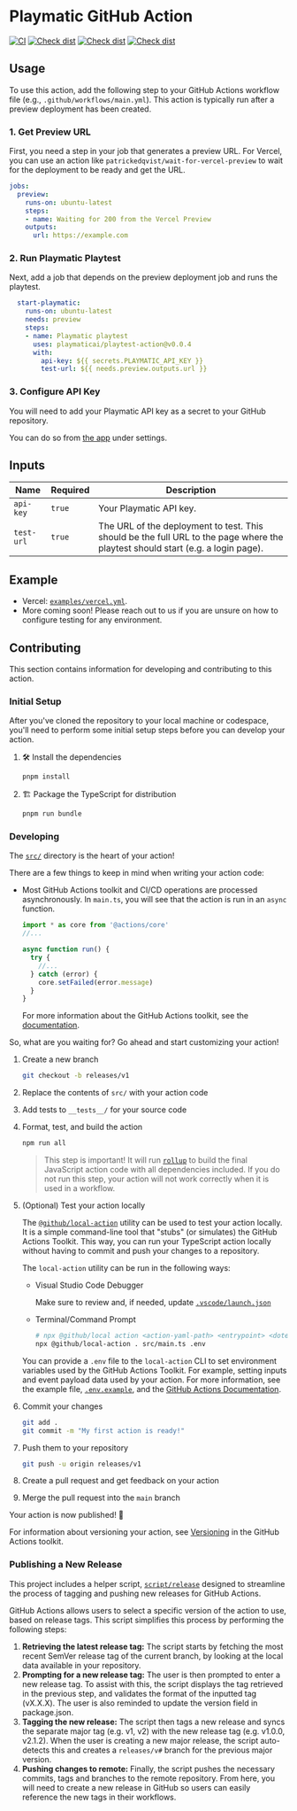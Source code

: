 # Playmatic GitHub Action

[![CI](https://github.com/playmaticai/playtest-action/actions/workflows/ci.yml/badge.svg)](https://github.com/playmaticai/playtest-action/actions/workflows/ci.yml)
[![Check dist](https://github.com/playmaticai/playtest-action/actions/workflows/check-dist.yml/badge.svg)](https://github.com/playmaticai/playtest-action/actions/workflows/check-dist.yml)
[![Check dist](https://github.com/playmaticai/playtest-action/actions/workflows/linter.yml/badge.svg)](https://github.com/playmaticai/playtest-action/actions/workflows/linter.yml)
[![Check dist](https://github.com/playmaticai/playtest-action/actions/workflows/codeql-analysis.yml/badge.svg)](https://github.com/playmaticai/playtest-action/actions/workflows/codeql-analysis.yml)

## Usage

To use this action, add the following step to your GitHub Actions workflow file (e.g., `.github/workflows/main.yml`). This action is typically run after a preview deployment has been created.

### 1. Get Preview URL

First, you need a step in your job that generates a preview URL. For Vercel, you can use an action like `patrickedqvist/wait-for-vercel-preview` to wait for the deployment to be ready and get the URL.

```yaml
jobs:
  preview:
    runs-on: ubuntu-latest
    steps:
    - name: Waiting for 200 from the Vercel Preview
    outputs:
      url: https://example.com
```

### 2. Run Playmatic Playtest

Next, add a job that depends on the preview deployment job and runs the playtest.

```yaml
  start-playmatic:
    runs-on: ubuntu-latest
    needs: preview
    steps:
    - name: Playmatic playtest
      uses: playmaticai/playtest-action@v0.0.4
      with:
        api-key: ${{ secrets.PLAYMATIC_API_KEY }}
        test-url: ${{ needs.preview.outputs.url }}
```

### 3. Configure API Key

You will need to add your Playmatic API key as a secret to your GitHub repository.

You can do so from [the app](https://app.playmatic.ai/) under settings.

## Inputs

| Name       | Required | Description                                                                                                                              |
| ---------- | -------- | ---------------------------------------------------------------------------------------------------------------------------------------- |
| `api-key`  | `true`   | Your Playmatic API key.                                                                                                                  |
| `test-url` | `true`   | The URL of the deployment to test. This should be the full URL to the page where the playtest should start (e.g. a login page).            |

## Example

* Vercel: [`examples/vercel.yml`](./examples/vercel.yml).
* More coming soon! Please reach out to us if you are unsure on how to configure testing for any environment.

## Contributing

This section contains information for developing and contributing to this action.

### Initial Setup

After you've cloned the repository to your local machine or codespace, you'll
need to perform some initial setup steps before you can develop your action.

1. :hammer_and_wrench: Install the dependencies

   ```bash
   pnpm install
   ```

1. :building_construction: Package the TypeScript for distribution

   ```bash
   pnpm run bundle
   ```

### Developing

The [`src/`](./src/) directory is the heart of your action!

There are a few things to keep in mind when writing your action code:

* Most GitHub Actions toolkit and CI/CD operations are processed asynchronously.
  In `main.ts`, you will see that the action is run in an `async` function.

  ```javascript
  import * as core from '@actions/core'
  //...

  async function run() {
    try {
      //...
    } catch (error) {
      core.setFailed(error.message)
    }
  }
  ```

  For more information about the GitHub Actions toolkit, see the
  [documentation](https://github.com/actions/toolkit/blob/master/README.md).

So, what are you waiting for? Go ahead and start customizing your action!

1. Create a new branch

   ```bash
   git checkout -b releases/v1
   ```

1. Replace the contents of `src/` with your action code
1. Add tests to `__tests__/` for your source code
1. Format, test, and build the action

   ```bash
   npm run all
   ```

   > This step is important! It will run [`rollup`](https://rollupjs.org/) to
   > build the final JavaScript action code with all dependencies included. If
   > you do not run this step, your action will not work correctly when it is
   > used in a workflow.

1. (Optional) Test your action locally

   The [`@github/local-action`](https://github.com/github/local-action) utility
   can be used to test your action locally. It is a simple command-line tool
   that "stubs" (or simulates) the GitHub Actions Toolkit. This way, you can run
   your TypeScript action locally without having to commit and push your changes
   to a repository.

   The `local-action` utility can be run in the following ways:

   * Visual Studio Code Debugger

     Make sure to review and, if needed, update
     [`.vscode/launch.json`](./.vscode/launch.json)

   * Terminal/Command Prompt

     ```bash
     # npx @github/local action <action-yaml-path> <entrypoint> <dotenv-file>
     npx @github/local-action . src/main.ts .env
     ```

   You can provide a `.env` file to the `local-action` CLI to set environment
   variables used by the GitHub Actions Toolkit. For example, setting inputs and
   event payload data used by your action. For more information, see the example
   file, [`.env.example`](./.env.example), and the
   [GitHub Actions Documentation](https://docs.github.com/en/actions/learn-github-actions/variables#default-environment-variables).

1. Commit your changes

   ```bash
   git add .
   git commit -m "My first action is ready!"
   ```

1. Push them to your repository

   ```bash
   git push -u origin releases/v1
   ```

1. Create a pull request and get feedback on your action
1. Merge the pull request into the `main` branch

Your action is now published! :rocket:

For information about versioning your action, see
[Versioning](https://github.com/actions/toolkit/blob/master/docs/action-versioning.md)
in the GitHub Actions toolkit.

### Publishing a New Release

This project includes a helper script, [`script/release`](./script/release)
designed to streamline the process of tagging and pushing new releases for
GitHub Actions.

GitHub Actions allows users to select a specific version of the action to use,
based on release tags. This script simplifies this process by performing the
following steps:

1. **Retrieving the latest release tag:** The script starts by fetching the most
   recent SemVer release tag of the current branch, by looking at the local data
   available in your repository.
1. **Prompting for a new release tag:** The user is then prompted to enter a new
   release tag. To assist with this, the script displays the tag retrieved in
   the previous step, and validates the format of the inputted tag (vX.X.X). The
   user is also reminded to update the version field in package.json.
1. **Tagging the new release:** The script then tags a new release and syncs the
   separate major tag (e.g. v1, v2) with the new release tag (e.g. v1.0.0,
   v2.1.2). When the user is creating a new major release, the script
   auto-detects this and creates a `releases/v#` branch for the previous major
   version.
1. **Pushing changes to remote:** Finally, the script pushes the necessary
   commits, tags and branches to the remote repository. From here, you will need
   to create a new release in GitHub so users can easily reference the new tags
   in their workflows.
